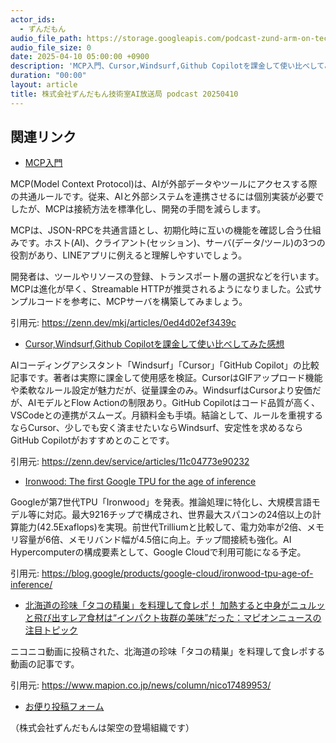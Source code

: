```yaml
---
actor_ids:
  - ずんだもん
audio_file_path: https://storage.googleapis.com/podcast-zund-arm-on-tech/audio/株式会社ずんだもん技術室AI放送局_podcast_20250410.mp3
audio_file_size: 0
date: 2025-04-10 05:00:00 +0900
description: 'MCP入門、Cursor,Windsurf,Github Copilotを課金して使い比べしてみた感想、Ironwood: The first Google TPU for the age of inference、北海道の珍味「タコの精巣」を料理して食レポ！ 加熱すると中身がニュルッと飛び出すレア食材は“インパクト抜群の美味”だった：マピオンニュースの注目トピック'
duration: "00:00"
layout: article
title: 株式会社ずんだもん技術室AI放送局 podcast 20250410
---
```


## 関連リンク


- [MCP入門](https://zenn.dev/mkj/articles/0ed4d02ef3439c)  


MCP(Model Context Protocol)は、AIが外部データやツールにアクセスする際の共通ルールです。従来、AIと外部システムを連携させるには個別実装が必要でしたが、MCPは接続方法を標準化し、開発の手間を減らします。

MCPは、JSON-RPCを共通言語とし、初期化時に互いの機能を確認し合う仕組みです。ホスト(AI)、クライアント(セッション)、サーバ(データ/ツール)の3つの役割があり、LINEアプリに例えると理解しやすいでしょう。

開発者は、ツールやリソースの登録、トランスポート層の選択などを行います。MCPは進化が早く、Streamable HTTPが推奨されるようになりました。公式サンプルコードを参考に、MCPサーバを構築してみましょう。


引用元: https://zenn.dev/mkj/articles/0ed4d02ef3439c


- [Cursor,Windsurf,Github Copilotを課金して使い比べしてみた感想](https://zenn.dev/service/articles/11c04773e90232)  


AIコーディングアシスタント「Windsurf」「Cursor」「GitHub Copilot」の比較記事です。著者は実際に課金して使用感を検証。CursorはGIFアップロード機能や柔軟なルール設定が魅力だが、従量課金のみ。WindsurfはCursorより安価だが、AIモデルとFlow Actionの制限あり。GitHub Copilotはコード品質が高く、VSCodeとの連携がスムーズ。月額料金も手頃。結論として、ルールを重視するならCursor、少しでも安く済ませたいならWindsurf、安定性を求めるならGitHub Copilotがおすすめとのことです。


引用元: https://zenn.dev/service/articles/11c04773e90232


- [Ironwood: The first Google TPU for the age of inference](https://blog.google/products/google-cloud/ironwood-tpu-age-of-inference/)  


Googleが第7世代TPU「Ironwood」を発表。推論処理に特化し、大規模言語モデル等に対応。最大9216チップで構成され、世界最大スパコンの24倍以上の計算能力(42.5Exaflops)を実現。前世代Trilliumと比較して、電力効率が2倍、メモリ容量が6倍、メモリバンド幅が4.5倍に向上。チップ間接続も強化。AI Hypercomputerの構成要素として、Google Cloudで利用可能になる予定。


引用元: https://blog.google/products/google-cloud/ironwood-tpu-age-of-inference/


- [北海道の珍味「タコの精巣」を料理して食レポ！ 加熱すると中身がニュルッと飛び出すレア食材は“インパクト抜群の美味”だった：マピオンニュースの注目トピック](https://www.mapion.co.jp/news/column/nico17489953/)  


ニコニコ動画に投稿された、北海道の珍味「タコの精巣」を料理して食レポする動画の記事です。


引用元: https://www.mapion.co.jp/news/column/nico17489953/



- [お便り投稿フォーム](https://forms.gle/ffg4JTfqdiqK62qf9)

（株式会社ずんだもんは架空の登場組織です）

